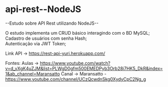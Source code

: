 # api-rest--NodeJS

--Estudo sobre API Rest utilizando NodeJS--<br>

O estudo implementa um CRUD básico interagindo com o BD MySQL;<br>
Cadastro de usuários com senha Hash;<br>
Autenticação via JWT Token;<br>

Link API -> https://rest-api-yuri.herokuapp.com/

Fontes: Aulas -> https://www.youtube.com/watch?v=d_vXgK4uZJM&list=PLWgD0gfm500EMEDPyb3Orb28i7HK5_DkR&index=1&ab_channel=Maransatto
       Canal -> Maransatto - https://www.youtube.com/channel/UCzQcwdnSkg0XydyCpC2Ng_g